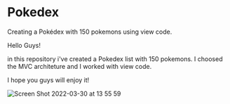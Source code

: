 # Pokedex

Creating a Pokédex with 150 pokemons using view code.

Hello Guys!

in this repository i've created a Pokedex list with 150 pokemons. I choosed the MVC architeture and I worked with view code. 

I hope you guys will enjoy it!


![Screen Shot 2022-03-30 at 13 55 59](https://user-images.githubusercontent.com/89821794/160890312-9f81eca0-b67f-4a0c-ba87-0e67507c2337.png)
